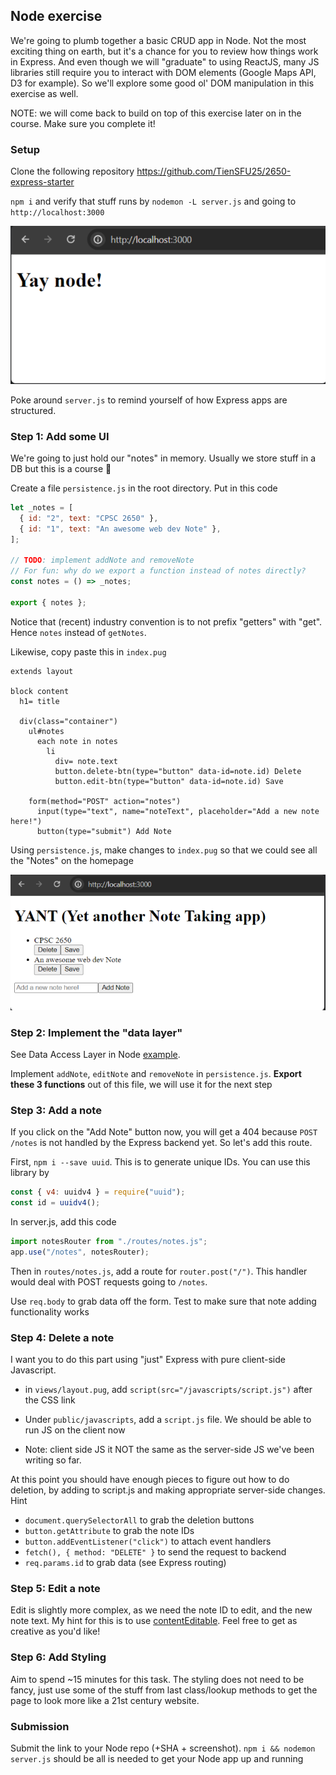 ## Node exercise

We're going to plumb together a basic CRUD app in Node. Not the most exciting thing on earth, but it's a chance for you to review how things work in Express. And even though we will "graduate" to using ReactJS, many JS libraries still require you to interact with DOM elements (Google Maps API, D3 for example). So we'll explore some good ol' DOM manipulation in this exercise as well.

NOTE: we will come back to build on top of this exercise later on in the course. Make sure you complete it!

### Setup

Clone the following repository
https://github.com/TienSFU25/2650-express-starter

`npm i` and verify that stuff runs by `nodemon -L server.js` and going to `http://localhost:3000`

![alt text](image-13.png)

Poke around `server.js` to remind yourself of how Express apps are structured.

### Step 1: Add some UI

We're going to just hold our "notes" in memory. Usually we store stuff in a DB but this is a course 🤷

Create a file `persistence.js` in the root directory. Put in this code

```js
let _notes = [
  { id: "2", text: "CPSC 2650" },
  { id: "1", text: "An awesome web dev Note" },
];

// TODO: implement addNote and removeNote
// For fun: why do we export a function instead of notes directly?
const notes = () => _notes;

export { notes };
```

Notice that (recent) industry convention is to not prefix "getters" with "get". Hence `notes` instead of `getNotes`.

Likewise, copy paste this in `index.pug`

```
extends layout

block content
  h1= title

  div(class="container")
    ul#notes
      each note in notes
        li
          div= note.text
          button.delete-btn(type="button" data-id=note.id) Delete
          button.edit-btn(type="button" data-id=note.id) Save

    form(method="POST" action="notes")
      input(type="text", name="noteText", placeholder="Add a new note here!")
      button(type="submit") Add Note
```

Using `persistence.js`, make changes to `index.pug` so that we could see all the "Notes" on the homepage

![alt text](image-14.png)

### Step 2: Implement the "data layer"

See Data Access Layer in Node [example](https://akhilkumarpenugonda.hashnode.dev/creating-a-data-access-layer-with-mongodb-in-nodejs).

Implement `addNote`, `editNote` and `removeNote` in `persistence.js`. **Export these 3 functions** out of this file, we will use it for the next step

### Step 3: Add a note

If you click on the "Add Note" button now, you will get a 404 because `POST /notes` is not handled by the Express backend yet. So let's add this route.

First, `npm i --save uuid`. This is to generate unique IDs. You can use this library by

```js
const { v4: uuidv4 } = require("uuid");
const id = uuidv4();
```

In server.js, add this code

```js
import notesRouter from "./routes/notes.js";
app.use("/notes", notesRouter);
```

Then in `routes/notes.js`, add a route for `router.post("/")`. This handler would deal with POST requests going to `/notes`.

Use `req.body` to grab data off the form. Test to make sure that note adding functionality works

### Step 4: Delete a note

I want you to do this part using "just" Express with pure client-side Javascript.

- in `views/layout.pug`, add `script(src="/javascripts/script.js")` after the CSS link

- Under `public/javascripts`, add a `script.js` file. We should be able to run JS on the client now

- Note: client side JS it NOT the same as the server-side JS we've been writing so far.

At this point you should have enough pieces to figure out how to do deletion, by adding to script.js and making appropriate server-side changes. Hint

- `document.querySelectorAll` to grab the deletion buttons
- `button.getAttribute` to grab the note IDs
- `button.addEventListener("click")` to attach event handlers
- `fetch(), { method: "DELETE" }` to send the request to backend
- `req.params.id` to grab data (see Express routing)

### Step 5: Edit a note

Edit is slightly more complex, as we need the note ID to edit, and the new note text. My hint for this is to use [contentEditable](https://developer.mozilla.org/en-US/docs/Web/HTML/Global_attributes/contenteditable). Feel free to get as creative as you'd like!

### Step 6: Add Styling

Aim to spend ~15 minutes for this task. The styling does not need to be fancy, just use some of the stuff from last class/lookup methods to get the page to look more like a 21st century website.

### Submission

Submit the link to your Node repo (+SHA + screenshot). `npm i && nodemon server.js` should be all is needed to get your Node app up and running
